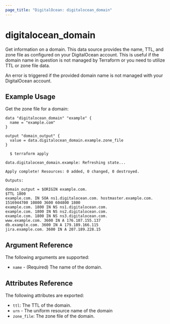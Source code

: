 ```yaml
---
page_title: "DigitalOcean: digitalocean_domain"
---
```


# digitalocean_domain

Get information on a domain. This data source provides the name, TTL, and zone
file as configured on your DigitalOcean account. This is useful if the domain
name in question is not managed by Terraform or you need to utilize TTL or zone
file data.

An error is triggered if the provided domain name is not managed with your
DigitalOcean account.

## Example Usage

Get the zone file for a domain:

```hcl
data "digitalocean_domain" "example" {
  name = "example.com"
}

output "domain_output" {
  value = data.digitalocean_domain.example.zone_file
}
```

```
  $ terraform apply

data.digitalocean_domain.example: Refreshing state...

Apply complete! Resources: 0 added, 0 changed, 0 destroyed.

Outputs:

domain_output = $ORIGIN example.com.
$TTL 1800
example.com. IN SOA ns1.digitalocean.com. hostmaster.example.com. 1516944700 10800 3600 604800 1800
example.com. 1800 IN NS ns1.digitalocean.com.
example.com. 1800 IN NS ns2.digitalocean.com.
example.com. 1800 IN NS ns3.digitalocean.com.
www.example.com. 3600 IN A 176.107.155.137
db.example.com. 3600 IN A 179.189.166.115
jira.example.com. 3600 IN A 207.189.228.15
```

## Argument Reference

The following arguments are supported:

* `name` - (Required) The name of the domain.

## Attributes Reference

The following attributes are exported:

* `ttl`: The TTL of the domain.
* `urn` - The uniform resource name of the domain
* `zone_file`: The zone file of the domain.
